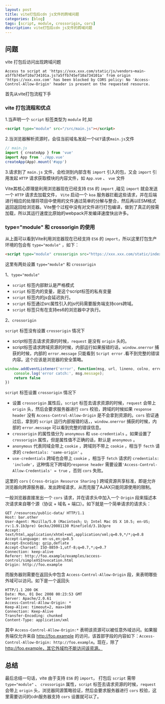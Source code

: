 ```yaml
---
layout: post
title: vite打包后cdn js文件的跨域问题
categories: [blog]
tags: [script, module, crossorigin, cors]
description: vite打包后cdn js文件的跨域问题
---
```


## 问题

vite 打包后访问出现跨域问题

```
Access to script at 'https://xxx.xxx.com/static/js/vendors~main-a5ffb745ef10a734101a.js?a5ffb745ef10a734101a' from origin 'https://xxx.xxx.com' has been blocked by CORS policy: No 'Access-Control-Allow-Origin' header is present on the requested resource.
```

首先从vite打包流程下手

### vite 打包流程和优点

1.当声明一个 `script` 标签类型为 `module` 时,如

```html
<script type="module" src="/src/main.js"></script>
```

2.当浏览器解析资源时，会往当前域名发起一个`GET`请求`main.js`文件

```js
// main.js
import { createApp } from 'vue'
import App from './App.vue'
createApp(App).mount('#app')
```

3.请求到了 `main.js` 文件，会检测到内部含有 `import` 引入的包，又会 `import` 引用发起 `HTTP` 请求获取模块的内容文件，如 `App.vue` 、 `vue` 文件

Vite其核心原理是利用浏览器现在已经支持 `ES6` 的 `import` ,碰见 `import` 就会发送一个 `HTTP` 请求去加载文件， `Vite` 启动一个 `koa`  服务器拦截这些请求，并在后端进行相应的处理将项目中使用的文件通过简单的分解与整合，然后再以ESM格式返回返回给浏览器。Vite整个过程中没有对文件进行打包编译，做到了真正的按需加载，所以其运行速度比原始的webpack开发编译速度快出许多。

### type="module" 和 crossorigin 的使用

从上面可以看到Vite利用浏览器现在已经支持 `ES6` 的 `import`，所以这里打包生产环境的包会有 `type="module"` ，如下：

```html
<script type="module" crossorigin src="https://xxx.xxx.com/static/index.0fd2785d.js"></script>
```

这里有两处设置 `type="module"` 和 `crossorigin`

1、`type="module"`

+ `script` 标签内部默认是严格模式
+ `script` 标签内的变量，是这个script标签的私有变量
+ `script` 标签内的js会延迟执行。
+ `script` 标签通过src属性引入的js代码需要服务端支持cors跨域。
+ `script` 标签只有在支持es6的浏览器中才执行。

2、`crossorigin`

`script` 标签没有设置 `crossorigin` 情况下 

+ script标签去请求资源的时候，`request` 是没有 `origin` 头的。
+ script标签请求跨域资源的时候，内部运行如果报错的话，`window.onerror` 捕获的时候，内部的 `error.message` 只能看到 `Script error` .看不到完整的错误内容。这个应该是浏览器的安全策略。

```js
window.addEventListener('error', function(msg, url, lineno, colno, error) {
    console.log('error catch:', msg.message);
    return false
})
```

`script` 标签设置 `crossorigin` 情况下 

+ 设置 `crossorigin` 属性后，`script` 标签去请求资源的时候，`request` 会带上 `origin` 头，然后会要求服务器进行 `cors` 校验，跨域的时候如果 `response header` 没有 `Access-Control-Allow-Origin` 是不会拿到资源的。`cors` 验证通过后，拿到的 `script` 运行内部报错的话，，`window.onerror` 捕获的时候，内部的 `error.message` 可以看到完整的错误信息。
+ `crossorigin` 的属性值分为 `anonymous` 和 `use-credentials` 。如果设置了 `crossorigin` 属性，但是属性值不正确的话，默认是 `anonymous` 。
+ `anonymous` 代表同域会带上 `cookie` ，跨域则不带上 `cookie` ，相当于  `fecth` 请求的 `credentials: 'same-origin'` 。
+ `use-credentials` 跨域也会带上 `cookie` ，相当于 `fetch` 请求的 `credentials: 'include'`，这种情况下跨域的`response header` 需要设置`'Access-Control-Allow-Credentials' = true` ，否则 `cors` 失败。

这里的 `cors` ( `Cross-Origin Resource Sharing` ) 跨域资源共享标准，即是允许浏览器向跨源服务器，发出跨域请求，从而克服了AJAX只能同源使用的限制。

一般浏览器直接发出一个 `cors` 请求，并在请求头中加入一个 `Origin` 段来描述本次请求来自哪个源（协议 + 域名 + 端口）。如下就是一个简单请求的请求头：

```
GET /resources/public-data/ HTTP/1.1
Host: bar.other
User-Agent: Mozilla/5.0 (Macintosh; U; Intel Mac OS X 10.5; en-US; rv:1.9.1b3pre) Gecko/20081130 Minefield/3.1b3pre
Accept: text/html,application/xhtml+xml,application/xml;q=0.9,*/*;q=0.8
Accept-Language: en-us,en;q=0.5
Accept-Encoding: gzip,deflate
Accept-Charset: ISO-8859-1,utf-8;q=0.7,*;q=0.7
Connection: keep-alive
Referer: http://foo.example/examples/access-control/simpleXSInvocation.html
Origin: http://foo.example
```

而服务器则需要在返回头中包含 `Access-Control-Allow-Origin` 段，来表明哪些外域可以访问。如下是一个返回头

```
HTTP/1.1 200 OK
Date: Mon, 01 Dec 2008 00:23:53 GMT
Server: Apache/2.0.61
Access-Control-Allow-Origin: *
Keep-Alive: timeout=2, max=100
Connection: Keep-Alive
Transfer-Encoding: chunked
Content-Type: application/xml
```

其中 `Access-Control-Allow-Origin:*` 表明该资源可以被任意外域访问。如果服务端仅允许来自 http://foo.example 的访问，该首部字段的内容如下：`Access-Control-Allow-Origin: http://foo.example`。现在，除了 http://foo.example，其它外域均不能访问该资源。

## 总结

最后总结一句话，vite 由于支持 `ES6` 的 `import`， 打包后 `script` 需带 `type="module"` 、 `crossorigin` 属性，`script` 标签去请求资源的时候，`request` 会带上 `origin` 头，浏览器同源策略验证，然后会要求服务器进行 `cors` 校验，这里需要访问的cdn服务器支持 `cors` 设置就可以了。

